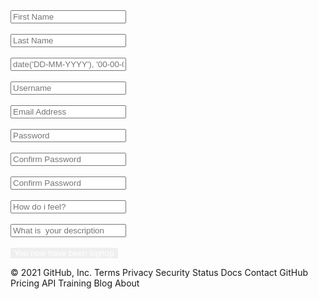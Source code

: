 <!DOCTYPE html>
<html lang="en">
<head>
    <meta charset="UTF-8">
    <meta http-equiv="X-UA-Compatible" content="IE=edge">
    <meta name="viewport" content="width=device-width, initial-scale=1.0">
    <link rel="preconnect" href="https://fonts.gstatic.com">
    <link href="https://fonts.googleapis.com/css2?family=Poppins:wght@400;500;600;700&display=swap" rel="stylesheet">
    <link rel="stylesheet" href="style.css">
    <link rel="shortcut icon" href="favicon-32x32.png" type="image/x-icon">
    <title>Document</title>
</head>
<body>
   <div class="form-section">
        <form onsubmit="return validateForm() ">
            <label for="fname" class="hidden"></label>
            <input placeholder="First Name" type="text" id="fname" aria-labelledby="fname" name="fname"><br><br>
            <div class="response-fname" id="response-fname"></div>
            <label for="lname" class="hidden"></label>
            <input placeholder="Last Name" type="text" id="lname" aria-labelledby="lname" name="lname"><br><br>
            <div class="response-lname" id="response-lname"></div>
            <label for="date" class="hidden"></label>
            <input placeholder="date('DD-MM-YYYY'), '00-00-0000'" type="text" id="date" aria-labelledby="date" name="date"><br><br>
            <div class="response-date" id="response-date"></div>
            <label for="username" class="hidden"></label>
            <input placeholder="Username" type="text" id="username" aria-labelledby="username" name="username"><br><br>
            <div class="response-username id="response-username"></div>
            <label for="email" class="hidden"></label>
            <input placeholder="Email Address" type="text" id="email" aria-labelledby="email" name="email"><br><br>
            <div class="response-email" id="response-email"></div>
            <label for="password" class="hidden"></label>
            <input placeholder="Password" type="text" id="password" aria-labelledby="password" name="password"><br><br>
            <div class="response-password" id="response-password"></div>
            <label for="Confirm password" class="hidden"></label>
            <input placeholder="Confirm Password" type="text" id="Confirm password" aria-labelledby="Confirm password" name="Confirm password"><br><br>
            <div class="response-Confirm password" id="response-Confirm password"></div>
            <label for="Confirm password" class="hidden"></label>
            <input placeholder="Confirm Password" type="text" id="Confirm password" aria-labelledby="Confirm password" name="Confirm password"><br><br>
            <div class="response-Confirm password" id="response-Confirm password"></div>
            <label for="How do i feel?" class="hidden"></label>
            <input placeholder="How do i feel?" type="text" id="How do i feel?" aria-labelledby="date" name="date"><br><br>
            <div class="How do i feel?" id="response-How do i feel?"></div>
            <label for="What is your description?" class="hidden"></label>
            <input placeholder="What is  your description" type="text" id="What is  your description" aria-labelledby="date" name="date"><br><br>
            <div class="How do i feel?" id="response-What is  your description"></div>
            <input id="form-btn" class="form-btn" type="submit" value="You now have been signup" style="border: none; color: white;">
        </form>
    </div>
   <script src="./app.js"></script>
</body>
</html>
© 2021 GitHub, Inc.
Terms
Privacy
Security
Status
Docs
Contact GitHub
Pricing
API
Training
Blog
About
